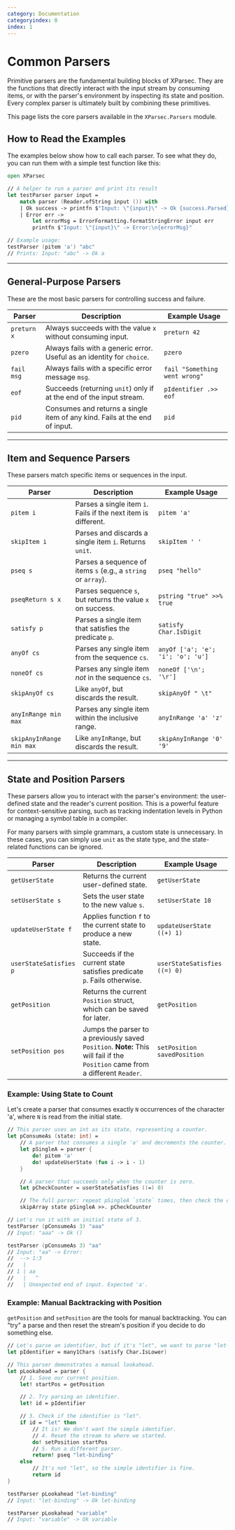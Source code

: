 ```yaml
---
category: Documentation
categoryindex: 0
index: 1
---
```


# Common Parsers

Primitive parsers are the fundamental building blocks of XParsec. They are the functions that directly interact with the input stream by consuming items, or with the parser's environment by inspecting its state and position. Every complex parser is ultimately built by combining these primitives.

This page lists the core parsers available in the `XParsec.Parsers` module.

## How to Read the Examples

The examples below show how to call each parser. To see what they do, you can run them with a simple test function like this:

```fsharp
open XParsec

// A helper to run a parser and print its result
let testParser parser input =
    match parser (Reader.ofString input ()) with
    | Ok success -> printfn $"Input: \"{input}\" -> Ok {success.Parsed}"
    | Error err ->
        let errorMsg = ErrorFormatting.formatStringError input err
        printfn $"Input: \"{input}\" -> Error:\n{errorMsg}"

// Example usage:
testParser (pitem 'a') "abc"
// Prints: Input: "abc" -> Ok a
```

---

## General-Purpose Parsers

These are the most basic parsers for controlling success and failure.

| Parser | Description | Example Usage |
|---|---|---|
| `preturn x` | Always succeeds with the value `x` without consuming input. | `preturn 42` |
| `pzero` | Always fails with a generic error. Useful as an identity for `choice`. | `pzero` |
| `fail msg`| Always fails with a specific error message `msg`. | `fail "Something went wrong"` |
| `eof` | Succeeds (returning `unit`) only if at the end of the input stream. | `pIdentifier .>> eof` |
| `pid` | Consumes and returns a single item of any kind. Fails at the end of input. | `pid` |

---

## Item and Sequence Parsers

These parsers match specific items or sequences in the input.

| Parser | Description | Example Usage |
|---|---|---|
| `pitem i` | Parses a single item `i`. Fails if the next item is different. | `pitem 'a'` |
| `skipItem i` | Parses and discards a single item `i`. Returns `unit`. | `skipItem ' '` |
| `pseq s` | Parses a sequence of items `s` (e.g., a `string` or `array`). | `pseq "hello"` |
| `pseqReturn s x` | Parses sequence `s`, but returns the value `x` on success. | `pstring "true" >>% true` |
| `satisfy p`| Parses a single item that satisfies the predicate `p`. | `satisfy Char.IsDigit`|
| `anyOf cs`| Parses any single item from the sequence `cs`. | `anyOf ['a'; 'e'; 'i'; 'o'; 'u']`|
| `noneOf cs` | Parses any single item *not* in the sequence `cs`. | `noneOf ['\n'; '\r']`|
| `skipAnyOf cs`| Like `anyOf`, but discards the result. | `skipAnyOf " \t"` |
| `anyInRange min max`| Parses any single item within the inclusive range. | `anyInRange 'a' 'z'` |
| `skipAnyInRange min max`| Like `anyInRange`, but discards the result. | `skipAnyInRange '0' '9'`|

---

## State and Position Parsers

These parsers allow you to interact with the parser's environment: the user-defined state and the reader's current position. This is a powerful feature for context-sensitive parsing, such as tracking indentation levels in Python or managing a symbol table in a compiler.

For many parsers with simple grammars, a custom state is unnecessary. In these cases, you can simply use `unit` as the state type, and the state-related functions can be ignored.

| Parser | Description | Example Usage |
|---|---|---|
| `getUserState` | Returns the current user-defined state. | `getUserState` |
| `setUserState s` | Sets the user state to the new value `s`. | `setUserState 10` |
| `updateUserState f` | Applies function `f` to the current state to produce a new state. | `updateUserState ((+) 1)` |
| `userStateSatisfies p`| Succeeds if the current state satisfies predicate `p`. Fails otherwise. | `userStateSatisfies ((=) 0)` |
| `getPosition` | Returns the current `Position` struct, which can be saved for later. | `getPosition` |
| `setPosition pos` | Jumps the parser to a previously saved `Position`. **Note:** This will fail if the `Position` came from a different `Reader`. | `setPosition savedPosition` |

### Example: Using State to Count

Let's create a parser that consumes exactly `N` occurrences of the character 'a', where `N` is read from the initial state.

```fsharp
// This parser uses an int as its state, representing a counter.
let pConsumeAs (state: int) =
    // A parser that consumes a single 'a' and decrements the counter.
    let pSingleA = parser {
        do! pitem 'a'
        do! updateUserState (fun i -> i - 1)
    }

    // A parser that succeeds only when the counter is zero.
    let pCheckCounter = userStateSatisfies ((=) 0)

    // The full parser: repeat pSingleA `state` times, then check the counter.
    skipArray state pSingleA >>. pCheckCounter

// Let's run it with an initial state of 3.
testParser (pConsumeAs 3) "aaa"
// Input: "aaa" -> Ok ()

testParser (pConsumeAs 3) "aa"
// Input: "aa" -> Error:
//  --> 1:3
//   |
// 1 | aa
//   |   ^
//   | Unexpected end of input. Expected 'a'.
```

### Example: Manual Backtracking with Position

`getPosition` and `setPosition` are the tools for manual backtracking. You can "try" a parse and then reset the stream's position if you decide to do something else.

```fsharp
// Let's parse an identifier, but if it's "let", we want to parse "let-binding" instead.
let pIdentifier = many1Chars (satisfy Char.IsLower)

// This parser demonstrates a manual lookahead.
let pLookahead = parser {
    // 1. Save our current position.
    let! startPos = getPosition

    // 2. Try parsing an identifier.
    let! id = pIdentifier

    // 3. Check if the identifier is "let".
    if id = "let" then
        // It is! We don't want the simple identifier.
        // 4. Reset the stream to where we started.
        do! setPosition startPos
        // 5. Run a different parser.
        return! pseq "let-binding"
    else
        // It's not "let", so the simple identifier is fine.
        return id
}

testParser pLookahead "let-binding"
// Input: "let-binding" -> Ok let-binding

testParser pLookahead "variable"
// Input: "variable" -> Ok variable
```
